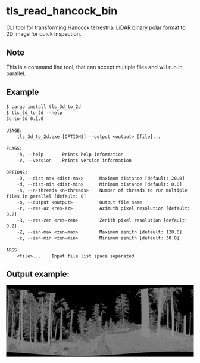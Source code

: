 # tls_read_hancock_bin

CLI tool for transforming [Hancock terrestrial LiDAR binary polar format](https://bitbucket.org/StevenHancock/libclidar) to 2D image for quick inspection.


## Note

This is a command line tool, that can accept multiple files and will run in parallel.


## Example

```
$ cargo install tls_3d_to_2d
$ tls_3d_to_2d --help
3d-to-2d 0.1.0

USAGE:
    tls_3d_to_2d.exe [OPTIONS] --output <output> [file]...

FLAGS:
    -h, --help       Prints help information
    -V, --version    Prints version information

OPTIONS:
    -D, --dist-max <dist-max>      Maximum distance [default: 20.0]
    -d, --dist-min <dist-min>      Minimum distance [default: 0.0]
    -n, --n-threads <n-threads>    Number of threads to run multiple files in parallel [default: 0]
    -o, --output <output>          Output file name
    -r, --res-az <res-az>          Azimuth pixel resolution [default: 0.2]
    -R, --res-zen <res-zen>        Zenith pixel resolution [default: 0.2]
    -Z, --zen-max <zen-max>        Maximum zenith [default: 120.0]
    -z, --zen-min <zen-min>        Minimum zenith [default: 30.0]

ARGS:
    <file>...    Input file list space separated
```


## Output example:
![output sample image](doc/img/sample.png)
